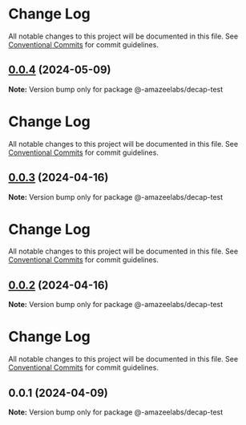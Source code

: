 # Change Log

All notable changes to this project will be documented in this file.
See [Conventional Commits](https://conventionalcommits.org) for commit guidelines.

## [0.0.4](https://github.com/AmazeeLabs/silverback-mono/compare/@-amazeelabs/decap-test@0.0.3...@-amazeelabs/decap-test@0.0.4) (2024-05-09)

**Note:** Version bump only for package @-amazeelabs/decap-test





# Change Log

All notable changes to this project will be documented in this file. See
[Conventional Commits](https://conventionalcommits.org) for commit guidelines.

## [0.0.3](https://github.com/AmazeeLabs/silverback-mono/compare/@-amazeelabs/decap-test@0.0.2...@-amazeelabs/decap-test@0.0.3) (2024-04-16)

**Note:** Version bump only for package @-amazeelabs/decap-test

# Change Log

All notable changes to this project will be documented in this file. See
[Conventional Commits](https://conventionalcommits.org) for commit guidelines.

## [0.0.2](https://github.com/AmazeeLabs/silverback-mono/compare/@-amazeelabs/decap-test@0.0.1...@-amazeelabs/decap-test@0.0.2) (2024-04-16)

**Note:** Version bump only for package @-amazeelabs/decap-test

# Change Log

All notable changes to this project will be documented in this file. See
[Conventional Commits](https://conventionalcommits.org) for commit guidelines.

## 0.0.1 (2024-04-09)

**Note:** Version bump only for package @-amazeelabs/decap-test
